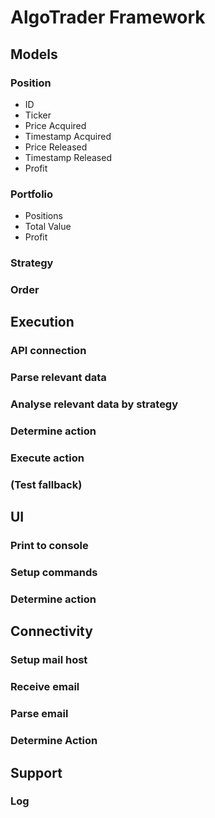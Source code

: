 # AlgoTrader Framework

## Models

### Position
*  ID
*  Ticker
*  Price Acquired
*  Timestamp Acquired
*  Price Released
*  Timestamp Released
*  Profit

### Portfolio
*  Positions
*  Total Value
*  Profit

### Strategy

### Order

## Execution
### API connection
### Parse relevant data
### Analyse relevant data by strategy
### Determine action
### Execute action
### (Test fallback)

## UI
### Print to console
### Setup commands
### Determine action

## Connectivity
### Setup mail host
### Receive email
### Parse email
### Determine Action

## Support
### Log
